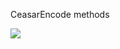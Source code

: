 CeasarEncode methods

[![](https://jitpack.io/v/vizarce/CeasarEncode.svg)](https://jitpack.io/#vizarce/CeasarEncode)
